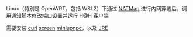 Linux（特别是 OpenWRT，包括 WSL2）下通过 [NATMap](https://github.com/heiher/natmap) 进行内网穿透后，调用通知脚本修改端口设置并运行 [H@H](https://ehwiki.org/wiki/Hentai@Home) 客户端

需要安装 [curl](https://curl.se/) [screen](https://www.gnu.org/software/screen/) [miniupnpc](http://miniupnp.free.fr/)，以及 [JRE](https://docs.oracle.com/goldengate/1212/gg-winux/GDRAD/java.htm)
